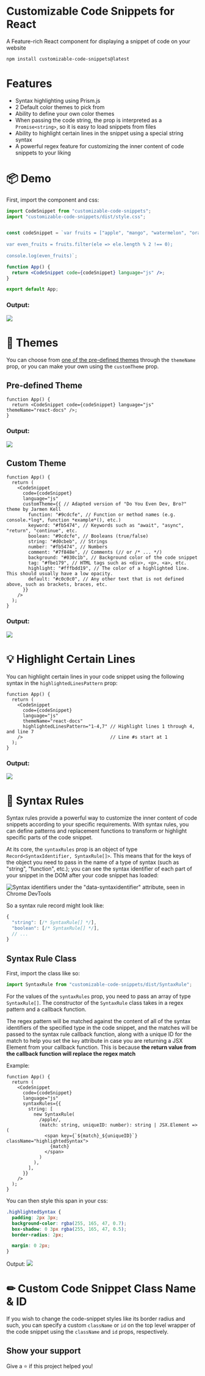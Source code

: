 # Customizable Code Snippets for React

A Feature-rich React component for displaying a snippet of code on your website
```sh
npm install customizable-code-snippets@latest
```

# Features

- Syntax highlighting using Prism.js
- 2 Default color themes to pick from
- Ability to define your own color themes
- When passing the code string, the prop is interpreted as a `Promise<string>`, so it is easy to load snippets from files
- Ability to highlight certain lines in the snippet using a special string syntax
- A powerful regex feature for customizing the inner content of code snippets to your liking

# 📦 Demo

First, import the component and css:

```jsx
import CodeSnippet from "customizable-code-snippets";
import "customizable-code-snippets/dist/style.css";


const codeSnippet = `var fruits = ["apple", "mango", "watermelon", "orange"];
 
var even_fruits = fruits.filter(ele => ele.length % 2 !== 0);
 
console.log(even_fruits)`;

function App() {
  return <CodeSnippet code={codeSnippet} language="js" />;
}

export default App;
```

### Output:
![](https://github.com/Wonkers0/customizable-code-snippets/assets/106038003/b311e69e-ce42-419a-af54-aa79dfa8ce8a)


# 🎨 Themes
You can choose from [one of the pre-defined themes](https://github.com/Wonkers0/customizable-code-snippets/blob/main/lib/themes.json) through the `themeName` prop, or you can make your own using the `customTheme` prop.

## Pre-defined Theme
```tsx
function App() {
  return <CodeSnippet code={codeSnippet} language="js" themeName="react-docs" />;
}
```

### Output:
![](https://github.com/Wonkers0/customizable-code-snippets/assets/106038003/05668db6-0da7-46dc-bd76-352bbe36f0ca)


## Custom Theme
```tsx
function App() {
  return (
    <CodeSnippet
      code={codeSnippet}
      language="js"
      customTheme={{ // Adapted version of "Do You Even Dev, Bro?" theme by Jarmen Kell
        function: "#9cdcfe", // Function or method names (e.g. console.*log*, function *example*(), etc.)
        keyword: "#fb5474", // Keywords such as "await", "async", "return", "continue", etc.
        boolean: "#9cdcfe", // Booleans (true/false)
        string: "#d0cbeb", // Strings
        number: "#fb5474", // Numbers
        comment: "#7f848e", // Comments (// or /* ... */)
        background: "#030c1b", // Background color of the code snippet
        tag: "#fbe179", // HTML tags such as <div>, <p>, <a>, etc.
        highlight: "#fffbdd19", // The color of a highlighted line. This should usually have a low opacity.
        default: "#c0c0c0", // Any other text that is not defined above, such as brackets, braces, etc.
      }}
    />
  );
}
```

### Output:
![](https://github.com/Wonkers0/customizable-code-snippets/assets/106038003/fac9bddb-94e5-4173-afec-7e6ba91ab9aa)

# 💡 Highlight Certain Lines
You can highlight certain lines in your code snippet using the following syntax in the `highlightedLinesPattern` prop:

```tsx
function App() {
  return (
    <CodeSnippet
      code={codeSnippet}
      language="js"
      themeName="react-docs"
      highlightedLinesPattern="1-4,7" // Highlight lines 1 through 4, and line 7
    />                                // Line #s start at 1
  );
}
```

### Output:
![](https://github.com/Wonkers0/customizable-code-snippets/assets/106038003/c5a91008-2b7d-47ce-bf39-82810880fb8c)

# 📏 Syntax Rules
Syntax rules provide a powerful way to customize the inner content of code snippets according to your specific requirements. With syntax rules, you can define patterns and replacement functions to transform or highlight specific parts of the code snippet.

At its core, the `syntaxRules` prop is an object of type `Record<SyntaxIdentifier, SyntaxRule[]>`. This means that for the keys of the object you need to pass in the name of a type of syntax (such as "string", "function", etc.); you can see the syntax identifier of each part of your snippet in the DOM after your code snippet has loaded:

![Syntax identifiers under the "data-syntaxidentifier" attribute, seen in Chrome DevTools](https://github.com/Wonkers0/customizable-code-snippets/assets/106038003/dc50cc24-d9c4-4140-888c-ab2969de1eb0)

So a syntax rule record might look like:
```js
{
  "string": [/* SyntaxRule[] */],
  "boolean": [/* SyntaxRule[] */],
  // ...
}
```

## Syntax Rule Class
First, import the class like so:
```ts
import SyntaxRule from "customizable-code-snippets/dist/SyntaxRule";
```

For the values of the `syntaxRules` prop, you need to pass an array of type `SyntaxRule[]`. The constructor of the `SyntaxRule` class takes in a regex pattern and a callback function.

The regex pattern will be matched against the content of all of the syntax identifiers of the specified type in the code snippet, and the matches will be passed to the syntax rule callback function, along with a unique ID for the match to help you set the `key` attribute in case you are returning a JSX Element from your callback function. This is because **the return value from the callback function will replace the regex match**

Example:
```tsx
function App() {
  return (
    <CodeSnippet
      code={codeSnippet}
      language="js"
      syntaxRules={{
        string: [
          new SyntaxRule(
            /apple/,
            (match: string, uniqueID: number): string | JSX.Element => (
              <span key={`${match}_${uniqueID}`} className="highlightedSyntax">
                {match}
              </span>
            )
          ),
        ],
      }}
    />
  );
}
```

You can then style this span in your css:
```css
.highlightedSyntax {
  padding: 2px 3px;
  background-color: rgba(255, 165, 47, 0.7);
  box-shadow: 0 3px rgba(255, 165, 47, 0.5);
  border-radius: 2px;

  margin: 0 2px;
}
```

Output:
![](https://github.com/Wonkers0/customizable-code-snippets/assets/106038003/17e32fa8-9fc4-4bff-9cc9-123ff526af99)

# ✏ Custom Code Snippet Class Name & ID
If you wish to change the code-snippet styles like its border radius and such, you can specify a custom `className` or `id` on the top level wrapper of the code snippet using the `className` and `id` props, respectively.

## Show your support
Give a ⭐️ if this project helped you!
